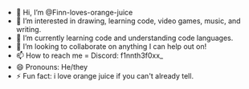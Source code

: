 - 👋 Hi, I’m @Finn-loves-orange-juice
- 👀 I’m interested in drawing, learning code, video games, music, and writing.
- 🌱 I’m currently learning code and understanding code languages.
- 💞️ I’m looking to collaborate on anything I can help out on!
- 📫 How to reach me = Discord: f1nnth3f0xx_
- 😄 Pronouns: He/they
- ⚡ Fun fact: i love orange juice if you can't already tell.

<!---
Finn-loves-orange-juice/Finn-loves-orange-juice is a ✨ special ✨ repository because its `README.md` (this file) appears on your GitHub profile.
You can click the Preview link to take a look at your changes.
--->
